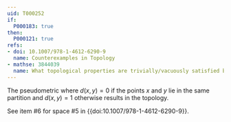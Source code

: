 ```yaml
---
uid: T000252
if:
  P000183: true
then:
  P000121: true
refs:
- doi: 10.1007/978-1-4612-6290-9
  name: Counterexamples in Topology
- mathse: 3844039
  name: What topological properties are trivially/vacuously satisfied by any indiscrete space?
---
```


The pseudometric where $d(x,y)=0$ if the points $x$ and $y$ lie in the same partition and $d(x,y)=1$ otherwise results in the topology.

See item #6 for space #5 in {{doi:10.1007/978-1-4612-6290-9}}.
